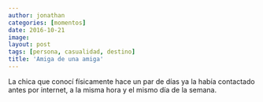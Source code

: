 ```yaml
---
author: jonathan
categories: [momentos]
date: 2016-10-21
image: 
layout: post
tags: [persona, casualidad, destino]
title: 'Amiga de una amiga'
---
```


La chica que conocí físicamente hace un par de días ya la había contactado antes por internet, a la misma hora y el mismo día de la semana.
